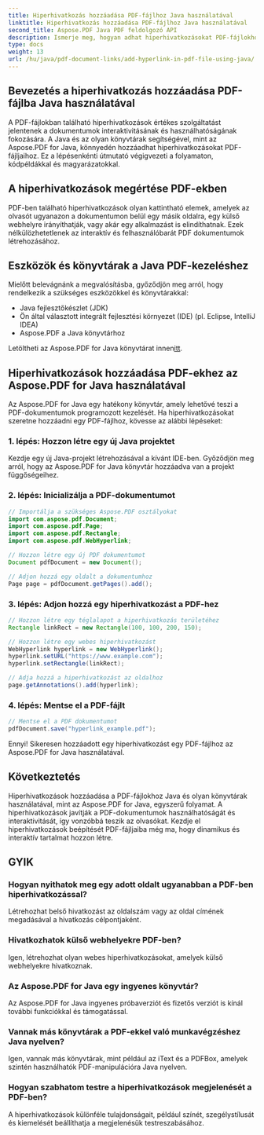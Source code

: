 ```yaml
---
title: Hiperhivatkozás hozzáadása PDF-fájlhoz Java használatával
linktitle: Hiperhivatkozás hozzáadása PDF-fájlhoz Java használatával
second_title: Aspose.PDF Java PDF feldolgozó API
description: Ismerje meg, hogyan adhat hiperhivatkozásokat PDF-fájlokhoz Java használatával a lépésenkénti utasítások és a forráskód segítségével. Növelje PDF-dokumentumait interaktivitással.
type: docs
weight: 13
url: /hu/java/pdf-document-links/add-hyperlink-in-pdf-file-using-java/
---
```


## Bevezetés a hiperhivatkozás hozzáadása PDF-fájlba Java használatával

A PDF-fájlokban található hiperhivatkozások értékes szolgáltatást jelentenek a dokumentumok interaktivitásának és használhatóságának fokozására. A Java és az olyan könyvtárak segítségével, mint az Aspose.PDF for Java, könnyedén hozzáadhat hiperhivatkozásokat PDF-fájljaihoz. Ez a lépésenkénti útmutató végigvezeti a folyamaton, kódpéldákkal és magyarázatokkal.

## A hiperhivatkozások megértése PDF-ekben

PDF-ben található hiperhivatkozások olyan kattintható elemek, amelyek az olvasót ugyanazon a dokumentumon belül egy másik oldalra, egy külső webhelyre irányíthatják, vagy akár egy alkalmazást is elindíthatnak. Ezek nélkülözhetetlenek az interaktív és felhasználóbarát PDF dokumentumok létrehozásához.

## Eszközök és könyvtárak a Java PDF-kezeléshez

Mielőtt belevágnánk a megvalósításba, győződjön meg arról, hogy rendelkezik a szükséges eszközökkel és könyvtárakkal:

- Java fejlesztőkészlet (JDK)
- Ön által választott integrált fejlesztési környezet (IDE) (pl. Eclipse, IntelliJ IDEA)
- Aspose.PDF a Java könyvtárhoz

 Letöltheti az Aspose.PDF for Java könyvtárat innen[itt](https://releases.aspose.com/pdf/java/).

## Hiperhivatkozások hozzáadása PDF-ekhez az Aspose.PDF for Java használatával

Az Aspose.PDF for Java egy hatékony könyvtár, amely lehetővé teszi a PDF-dokumentumok programozott kezelését. Ha hiperhivatkozásokat szeretne hozzáadni egy PDF-fájlhoz, kövesse az alábbi lépéseket:

### 1. lépés: Hozzon létre egy új Java projektet

Kezdje egy új Java-projekt létrehozásával a kívánt IDE-ben. Győződjön meg arról, hogy az Aspose.PDF for Java könyvtár hozzáadva van a projekt függőségeihez.

### 2. lépés: Inicializálja a PDF-dokumentumot

```java
// Importálja a szükséges Aspose.PDF osztályokat
import com.aspose.pdf.Document;
import com.aspose.pdf.Page;
import com.aspose.pdf.Rectangle;
import com.aspose.pdf.WebHyperlink;

// Hozzon létre egy új PDF dokumentumot
Document pdfDocument = new Document();

// Adjon hozzá egy oldalt a dokumentumhoz
Page page = pdfDocument.getPages().add();
```

### 3. lépés: Adjon hozzá egy hiperhivatkozást a PDF-hez

```java
// Hozzon létre egy téglalapot a hiperhivatkozás területéhez
Rectangle linkRect = new Rectangle(100, 100, 200, 150);

// Hozzon létre egy webes hiperhivatkozást
WebHyperlink hyperlink = new WebHyperlink();
hyperlink.setURL("https://www.example.com");
hyperlink.setRectangle(linkRect);

// Adja hozzá a hiperhivatkozást az oldalhoz
page.getAnnotations().add(hyperlink);
```

### 4. lépés: Mentse el a PDF-fájlt

```java
// Mentse el a PDF dokumentumot
pdfDocument.save("hyperlink_example.pdf");
```

Ennyi! Sikeresen hozzáadott egy hiperhivatkozást egy PDF-fájlhoz az Aspose.PDF for Java használatával.

## Következtetés

Hiperhivatkozások hozzáadása a PDF-fájlokhoz Java és olyan könyvtárak használatával, mint az Aspose.PDF for Java, egyszerű folyamat. A hiperhivatkozások javítják a PDF-dokumentumok használhatóságát és interaktivitását, így vonzóbbá teszik az olvasókat. Kezdje el hiperhivatkozások beépítését PDF-fájljaiba még ma, hogy dinamikus és interaktív tartalmat hozzon létre.

## GYIK

### Hogyan nyithatok meg egy adott oldalt ugyanabban a PDF-ben hiperhivatkozással?

Létrehozhat belső hivatkozást az oldalszám vagy az oldal címének megadásával a hivatkozás célpontjaként.

### Hivatkozhatok külső webhelyekre PDF-ben?

Igen, létrehozhat olyan webes hiperhivatkozásokat, amelyek külső webhelyekre hivatkoznak.

### Az Aspose.PDF for Java egy ingyenes könyvtár?

Az Aspose.PDF for Java ingyenes próbaverziót és fizetős verziót is kínál további funkciókkal és támogatással.

### Vannak más könyvtárak a PDF-ekkel való munkavégzéshez Java nyelven?

Igen, vannak más könyvtárak, mint például az iText és a PDFBox, amelyek szintén használhatók PDF-manipulációra Java nyelven.

### Hogyan szabhatom testre a hiperhivatkozások megjelenését a PDF-ben?

A hiperhivatkozások különféle tulajdonságait, például színét, szegélystílusát és kiemelését beállíthatja a megjelenésük testreszabásához.